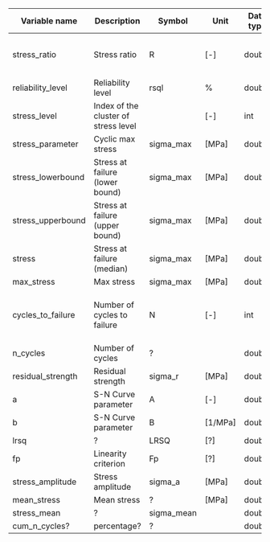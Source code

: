       
| Variable name        | Description                            | Symbol    | Unit    | Data type | Used in            |
|----------------------|----------------------------------------|-----------|---------|-----------|--------------------|
| stress_ratio         | Stress ratio                           | R         | [-]     | double    | AGG, SNC, FAF, CYC |
| reliability_level    | Reliability level                      | rsql      | %       | double    | AGG, SNC           |
| stress_level         | Index of the cluster of stress level   |           | [-]     | int       | AGG                |
| stress_parameter     | Cyclic max stress                      | sigma_max | [MPa]   | double    | AGG, FAF           |
| stress_lowerbound    | Stress at failure (lower bound)        | sigma_max | [MPa]   | double    | SNC                |
| stress_upperbound    | Stress at failure (upper bound)        | sigma_max | [MPa]   | double    | SNC                |
| stress               | Stress at failure (median)             | sigma_max | [MPa]   | double    | SNC                |
| max_stress           | Max stress                             | sigma_max | [MPa]   | double    | DAS                |
| cycles_to_failure    | Number of cycles to failure            | N         | [-]     | int       | AGG, SNC, CLD, FAF, DAS |
| n_cycles             | Number of cycles                       | ?         |         | double    | CYC                |
| residual_strength    | Residual strength                      | sigma_r   | [MPa]   | double    | AGG                |
| a                    | S-N Curve parameter                    | A         | [-]     | double    | SNC                |
| b                    | S-N Curve parameter                    | B         | [1/MPa] | double    | SNC                |
| lrsq                 | ?                                      | LRSQ      | [?]     | double    | SNC                |
| fp                   | Linearity criterion                    | Fp        | [?]     | double    | SNC                |
| stress_amplitude     | Stress amplitude                       | sigma_a   | [MPa]   | double    | CLD, CYC           |
| mean_stress          | Mean stress                            | ?         | [MPa]   | double    | CLD                |
| stress_mean          | ?                                      | sigma_mean |         | double    | CYC                |
| cum_n_cycles?        | percentage?                            | ?         |         | double    | CYC                |

